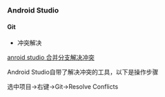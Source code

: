 ### Android Studio











#### Git

- 冲突解决

[anroid studio 合并分支解决冲突](http://blog.csdn.net/Jaden_hool/article/details/51852196)

Android Studio自带了解决冲突的工具，以下是操作步骤

选中项目->右键->Git->Resolve Conflicts